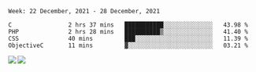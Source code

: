 <!--START_SECTION:waka-->
```text
Week: 22 December, 2021 - 28 December, 2021

C                2 hrs 37 mins   ███████████░░░░░░░░░░░░░░   43.98 % 
PHP              2 hrs 28 mins   ██████████▒░░░░░░░░░░░░░░   41.40 % 
CSS              40 mins         ███░░░░░░░░░░░░░░░░░░░░░░   11.39 % 
ObjectiveC       11 mins         ▓░░░░░░░░░░░░░░░░░░░░░░░░   03.21 % 
```
<!--END_SECTION:waka-->
<a href="https://github.com/anuraghazra/github-readme-stats">
  <img align="left" src="https://github-readme-stats.vercel.app/api?username=Tanesan&count_private=true&show_icons=true" />
<img align="left" src="https://github-readme-stats.vercel.app/api/top-langs/?username=Tanesan" />
</a>
